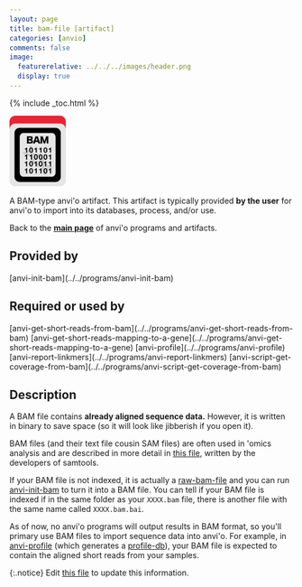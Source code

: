 ```yaml
---
layout: page
title: bam-file [artifact]
categories: [anvio]
comments: false
image:
  featurerelative: ../../../images/header.png
  display: true
---
```



{% include _toc.html %}


<img src="../../images/icons/BAM.png" alt="BAM" style="width:100px; border:none" />

A BAM-type anvi'o artifact. This artifact is typically provided **by the user** for anvi'o to import into its databases, process, and/or use.

Back to the **[main page](../../)** of anvi'o programs and artifacts.

## Provided by


<p style="text-align: left" markdown="1"><span class="artifact-p">[anvi-init-bam](../../programs/anvi-init-bam)</span></p>


## Required or used by


<p style="text-align: left" markdown="1"><span class="artifact-r">[anvi-get-short-reads-from-bam](../../programs/anvi-get-short-reads-from-bam)</span> <span class="artifact-r">[anvi-get-short-reads-mapping-to-a-gene](../../programs/anvi-get-short-reads-mapping-to-a-gene)</span> <span class="artifact-r">[anvi-profile](../../programs/anvi-profile)</span> <span class="artifact-r">[anvi-report-linkmers](../../programs/anvi-report-linkmers)</span> <span class="artifact-r">[anvi-script-get-coverage-from-bam](../../programs/anvi-script-get-coverage-from-bam)</span></p>


## Description

A BAM file contains **already aligned sequence data.** However, it is written in binary to save space (so it will look like jibberish if you open it). 

BAM files (and their text file cousin SAM files) are often used in 'omics analysis and are described in more detail in [this file](https://samtools.github.io/hts-specs/SAMv1.pdf), written by the developers of samtools. 

If your BAM file is not indexed, it is actually a <span class="artifact-n">[raw-bam-file](/software/anvio/help/main/artifacts/raw-bam-file)</span> and you can run <span class="artifact-n">[anvi-init-bam](/software/anvio/help/main/programs/anvi-init-bam)</span> to turn it into a BAM file. You can tell if your BAM file is indexed if in the same folder as your `XXXX.bam` file, there is another file with the same name called `XXXX.bam.bai`.

As of now, no anvi'o programs will output results in BAM format, so you'll primary use BAM files to import sequence data into anvi'o. For example, in <span class="artifact-n">[anvi-profile](/software/anvio/help/main/programs/anvi-profile)</span> (which generates a <span class="artifact-n">[profile-db](/software/anvio/help/main/artifacts/profile-db)</span>), your BAM file is expected to contain the aligned short reads from your samples. 



{:.notice}
Edit [this file](https://github.com/merenlab/anvio/tree/master/anvio/docs/artifacts/bam-file.md) to update this information.

